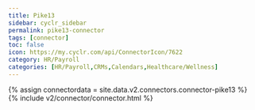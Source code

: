```yaml
---
title: Pike13
sidebar: cyclr_sidebar
permalink: pike13-connector
tags: [connector]
toc: false
icon: https://my.cyclr.com/api/ConnectorIcon/7622
category: HR/Payroll
categories: [HR/Payroll,CRMs,Calendars,Healthcare/Wellness]
---
```

{% assign connectordata = site.data.v2.connectors.connector-pike13 %}
{% include v2/connector/connector.html %}	
